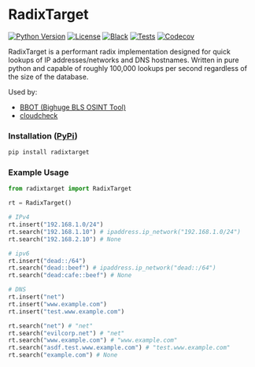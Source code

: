 # RadixTarget

[![Python Version](https://img.shields.io/badge/python-3.9+-blue)](https://www.python.org) [![License](https://img.shields.io/badge/license-GPLv3-blue.svg)](https://github.com/blacklanternsecurity/radixtarget/blob/master/LICENSE) [![Black](https://img.shields.io/badge/code%20style-black-000000.svg)](https://github.com/psf/black) [![Tests](https://github.com/blacklanternsecurity/radixtarget/actions/workflows/tests.yml/badge.svg?branch=stable)](https://github.com/blacklanternsecurity/radixtarget/actions?query=workflow%3A"tests") [![Codecov](https://codecov.io/gh/blacklanternsecurity/radixtarget/branch/dev/graph/badge.svg?token=IR5AZBDM5K)](https://codecov.io/gh/blacklanternsecurity/radixtarget)

RadixTarget is a performant radix implementation designed for quick lookups of IP addresses/networks and DNS hostnames. Written in pure python and capable of roughly 100,000 lookups per second regardless of the size of the database.

Used by:
- [BBOT (Bighuge BLS OSINT Tool)](https://github.com/blacklanternsecurity/bbot)
- [cloudcheck](https://github.com/blacklanternsecurity/cloudcheck)

### Installation ([PyPi](https://pypi.org/project/radixtarget/))

```bash
pip install radixtarget
```

### Example Usage

```python
from radixtarget import RadixTarget

rt = RadixTarget()

# IPv4
rt.insert("192.168.1.0/24")
rt.search("192.168.1.10") # ipaddress.ip_network("192.168.1.0/24")
rt.search("192.168.2.10") # None

# ipv6
rt.insert("dead::/64")
rt.search("dead::beef") # ipaddress.ip_network("dead::/64")
rt.search("dead:cafe::beef") # None

# DNS
rt.insert("net")
rt.insert("www.example.com")
rt.insert("test.www.example.com")

rt.search("net") # "net"
rt.search("evilcorp.net") # "net"
rt.search("www.example.com") # "www.example.com"
rt.search("asdf.test.www.example.com") # "test.www.example.com"
rt.search("example.com") # None
```